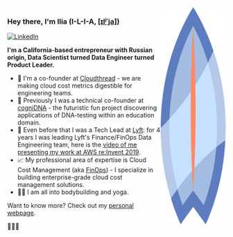 <img align="right" src="https://github.com/ilia-semenov/ilia-semenov/raw/main/assets/surfboard-blue-adj.svg" width="150" height="500" alt="Blue surfboard" />

### Hey there, I'm Ilia (I-L-I-A, [[ɪlʲˈja]](https://en.wikipedia.org/wiki/Ilya))

[![LinkedIn](https://img.shields.io/badge/linkedin-2867B2?style=for-the-badge&logo=linkedin)](https://www.linkedin.com/in/iliavsemenov)

**I'm a California-based entrepreneur with Russian origin, Data Scientist turned Data Engineer turned Product Leader.**

- 🚀 I'm a co-founder at [Cloudthread](https://cloudthread.io) - we are making cloud cost metrics digestible for engineering teams.
- 🧬 Previously I was a technical co-founder at [cogniDNA](https://cognidna.com) - the futuristic fun project discovering applications of DNA-testing within an education domain.
- 🚗 Even before that I was a Tech Lead at [Lyft](https://lyft.com): for 4 years I was leading Lyft's Finance/FinOps Data Engineering team, here is the [video of me presenting my work at AWS re:Invent 2019](https://youtu.be/ChupgIbZr5Q?t=2479).
- 📈 My professional area of expertise is Cloud Cost Management (aka [FinOps](https://www.finops.org/what-is-finops/)) - I specialize in building enterprise-grade cloud cost management solutions.
- 🧘‍♂️ I am all into bodybuilding and yoga.

Want to know more? Check out my [personal webpage](https://www.iliasemenov.com).


🏄‍♂️🤙
